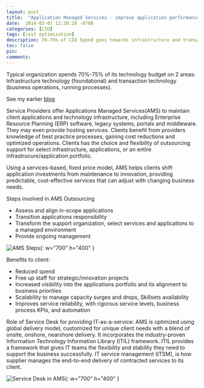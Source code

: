 ```yaml
---
layout: post
title:  "Application Managed Services - improve application performance and achieve better business results"
date:  2014-02-07 12:20:26 -0700
categories: [CIO]
tags: [cost optimization]
description: 70-75% of CIO Spend goes towards infrastructure and transaction (keeping ligts-on) budgets. Utilizing AMS Outsourcing, dollars can be saved and used to fund strategic initiatives, innovation projects.
toc: false
pin: 
comments: 
---
```

Typical organization spends 70%-75% of its technology budget on 2 areas: Infrastructure technology (foundational) and transaction technology (business operations, running processes).

See my earlier [blog](https://ketanhm.github.io/posts/balance-time-cost-quality/)

Service Providers offer Applications Managed Services(AMS) to maintain client applications and technology infrastructure, including Enterprise Resource Planning (ERP) software, legacy systems, portals and middleware. They may even provide hosting services. Clients benefit from providers knowledge of best practice processes, gaining cost reductions and optimized operations. Clients has the choice and flexibility of outsourcing support for select infrastructure, applications, or an entire infrastrucure/application portfolio.

Using a services-based, fixed price model, AMS helps clients shift application investments from maintenance to innovation, providing predictable, cost-effective services that can adjust with changing business needs.  

Steps involved in AMS Outsourcing
- Assess and align in-scope applications
- Transition applications responsibility
- Transform the support organization, select services and applications to a managed environment
- Provide ongoing management

![AMS Steps](https://ketanhm.github.io/images/ams-steps.png){: w="700" h="400" }


Benefits to client:
- Reduced spend
- Free up staff for strategic/innovation projects
- Increased visibility into the applications portfolio and its alignment to business priorities
- Scalability to manage capacity surges and drops, Skillsets availability
- Improves service reliability, with rigorous service levels, business process KPIs, and automation 

Role of Service Desk for providing IT-as-a-service:
AMS is optimized using global delivery model, customized for unique client needs with a blend of onsite, onshore, nearshore delivery. It incorporates the industry-proven Information Technology Information Library (ITIL) framework. ITIL provides a framework that gives IT teams the flexibility and stability they need to support the business successfully. IT service management (ITSM), is how supplier manages the end-to-end delivery of contracted services to its client. 

![Service Desk in AMS](https://ketanhm.github.io/images/servicedesk.png){: w="700" h="400" }


